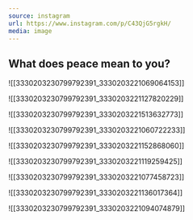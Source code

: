```yaml
---
source: instagram
url: https://www.instagram.com/p/C43QjG5rgkH/
media: image
---
```


## What does peace mean to you?

![[3330203230799792391_3330203221069064153]]

![[3330203230799792391_3330203221127820229]]

![[3330203230799792391_3330203221513632773]]

![[3330203230799792391_3330203221060722233]]

![[3330203230799792391_3330203221152868060]]

![[3330203230799792391_3330203221119259425]]

![[3330203230799792391_3330203221077458723]]

![[3330203230799792391_3330203221136017364]]

![[3330203230799792391_3330203221094074879]]

